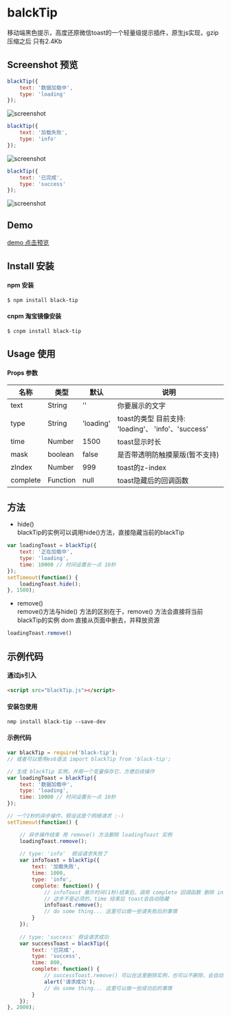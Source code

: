 # balckTip

移动端黑色提示，高度还原微信toast的一个轻量级提示插件，原生js实现，gzip压缩之后 只有2.4Kb
## Screenshot 预览
```js
blackTip({
    text: '数据加载中',
    type: 'loading'
});
```
![screenshot](screenshot/1.png)
```js
blackTip({
    text: '加载失败',
    type: 'info'
});
```
![screenshot](screenshot/2.png)
```js
blackTip({
    text: '已完成',
    type: 'success'
});
```
![screenshot](screenshot/3.png)

## Demo
[demo 点击预览](https://yishibakaien.github.io/black-tip/index.html)

## Install 安装
#### npm 安装
```shell
$ npm install black-tip
```
#### cnpm 淘宝镜像安装
```shell
$ cnpm install black-tip
```

## Usage 使用
#### Props 参数
| 名称              | 类型               | 默认             | 说明                                         |
| ----------------| ---------------- | ---------------| ------------------------------------------|
| text       | String   | ''     | 你要展示的文字    |
| type             | String            | 'loading'            | toast的类型 目前支持: 'loading'、 'info'、'success'    |
| time             | Number            |  1500                | toast显示时长    |
| mask             | boolean            |  false                | 是否带透明防触摸蒙版(暂不支持)   |
| zIndex             | Number            |  999                | toast的z-index    |
| complete             | Function            | null                 | toast隐藏后的回调函数   |

## 方法
- hide()  
blackTip的实例可以调用hide()方法，直接隐藏当前的blackTip
```js
var loadingToast = blackTip({
    text: '正在加载中',
    type: 'loading',
    time: 10000 // 时间设置长一点 10秒
});
setTimeout(function() {
    loadingToast.hide();
}, 1500);
```
- remove()  
remove()方法与hide() 方法的区别在于，remove() 方法会直接将当前blackTip的实例 dom 直接从页面中删去，并释放资源
```js
loadingToast.remove()
```
## 示例代码

#### 通过js引入
```html
<script src="blackTip.js"></script>
```
#### 安装包使用
```shell
nmp install black-tip --save-dev
```
#### 示例代码
```js
var blackTip = require('black-tip');
// 或者可以使用es6语法 import blackTip from 'black-tip'; 

// 生成 blackTip 实例，并用一个变量保存它，方便后续操作
var loadingToast = blackTip({
    text: '数据加载中',
    type: 'loading',
    time: 10000 // 时间设置长一点 10秒
});

// 一个2秒的异步操作，假设这是个网络请求 :-)
setTimeout(function() {

    // 异步操作结束 用 remove() 方法删除 loadingToast 实例
    loadingToast.remove();
    
    // type: 'info'  假设请求失败了
    var infoToast = blackTip({
        text: '加载失败',
        time: 1000,
        type: 'info',
        complete: function() {
            // infoToast 展示时间(1秒)结束后，调用 complete 回调函数 删除 infoToast 实例
            // 这步不是必须的，time 结束后 toast会自动隐藏
            infoToast.remove();
            // do some thing... 这里可以做一些请失败后的事情
        }
    });
    
    // type: 'success' 假设请求成功
    var successToast = blackTip({
        text: '已完成',
        type: 'success',
        time: 800,
        complete: function() {
            // successToast.remove() 可以在这里删除实例，也可以不删除，会自动隐藏
            alert('请求成功');
            // do some thing... 这里可以做一些成功后的事情
        }
    });
}, 2000);
```